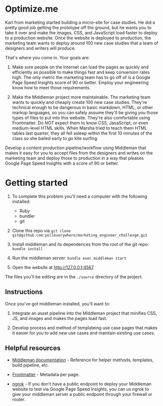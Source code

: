 # Optimize.me

Karl from marketing started building a micro-site for case studies. He did a pretty good job getting the prototype off the ground, but he wants you to take it over and make the images, CSS, and JavaScript load faster to deploy to a production website. Once the website is deployed to production, the marketing team wants to deploy around 100 new case studies that a team of designers and writers will produce.

That's where you come in. Your goals are:

1. Make sure people on the Internet can load the pages as quickly and efficiently as possible to make things fast and keep conversion rates high. The only metric the marketing team has to go off of is a Google Page Speed Insights score of 90 or better. Employ your engineering know how to meet those requirements.

2. Make the Middleman project more maintainable. The marketing team wants to quickly and cheaply create 100 new case studies. They're technical enough to be dangerous in basic markdown, HTML, or other markup languages, so you can safely assume they'll be giving you those types of files to put into this website. They're also comfortable using Frontmatter. Do *NOT* expect them to know CSS, JavaScript, or even medium-level HTML skills. When Marsha tried to teach them HTML tables last quarter, they all fell asleep within the first 10 minutes of the class so she bailed early to go kite surfing.

Develop a content production pipeline/workflow using Middleman that makes it easy for you to accept files from the designers and writes on the marketing team and deploy those to production in a way that pleases Google Page Speed Insights with a score of 90 or better.

# Getting started

1.
    To complete this problem you'll need a computer with the following installed:

    - Ruby
    - bundler
    - git

2. Clone this repo via `git clone git@github.com:polleverywhere/marketing_engineer_challenge.git`

3. Install middleman and its dependences from the root of the git repo: `bundle install`

4. Run the middleman server: `bundle exec middleman start`

5. Open the website at http://127.0.0.1:4567

The files you'll be editing are in the `./source` directory of the project.

## Instructions

Once you've got middleman installed, you'll want to:

1. Integrate an asset pipeline into the Middleman project that minifies CSS, JS, and images and makes the pages load fast.

2. Develop process and method of templateing use case pages that makes it easier for you to add new use cases and maintain existing use cases.

## Helpful resources

* [Middleman documentation](https://middlemanapp.com/basics/install/) - Reference for helper methods, templates, build pipeline, etc.

* [Frontmatter](https://middlemanapp.com/basics/frontmatter/) - Metadata per page.

* [ngrok](https://ngrok.com) - If you don't have a public endpoint to deploy your Middleman website to test via Google Page Speed Insights, you can us ngrok to give your middleman server a public endpoint through your firewall or router.